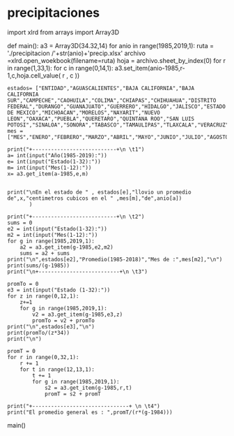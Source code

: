 # precipitaciones

import xlrd
from arrays import Array3D

def main():
    a3 = Array3D(34.32,14)
    for anio in range(1985,2019,1):
        ruta = './precipitacion /'+str(anio)+'precip.xlsx'
        archivo =xlrd.open_woekbook(filename=ruta)
        hoja = archivo.sheet_by_index(0)
        for r in range(1,33,1):
            for c in range(0,14,1):
                a3.set_item(anio-1985,r-1,c,hoja.cell_value( r , c ))
                
    estados= ["ENTIDAD","AGUASCALIENTES","BAJA CALIFORNIA","BAJA CALIFORNIA SUR","CAMPECHE","CAOHUILA","COLIMA","CHIAPAS","CHIHUAHUA","DISTRITO FEDERAL","DURANGO","GUANAJUATO","GUERRERO","HIDALGO","JALISCO","ESTADO DE MEXICO","MICHOACAN","MORELOS","NAYARIT","NUEVO LEON","OAXACA","PUEBLA","QUERETARO","QUINTANA ROO","SAN LUIS POTOSI","SINALOA","SONORA","TABASCO","TAMAULIPAS","TLAXCALA","VERACRUZ","YUCATAN","ZACATECAS","NACIONAL"]
    mes = ["MES","ENERO","FEBRERO","MARZO","ABRIL","MAYO","JUNIO","JULIO","AGOSTO","SEPTIEMPRE","OCTUBRE","NOVIEMBRE","DICIEMBRE"]

    print("+---------------------------+\n \t1")
    a= int(input("Año(1985-2019):"))
    e= int(input("Estado(1-32):"))
    m= int(input("Mes(1-12):"))
    x= a3.get_item(a-1985,e,m)


    print("\nEn el estado de " , estados[e],"llovio un promedio de",x,"centimetros cubicos en el " ,mes[m],"de",anio[a])
           )

    print("+---------------------------+\n \t2")
    sums = 0
    e2 = int(input("Estado(1-32):"))
    m2 = int(input("Mes(1-12):"))
    for g in range(1985,2019,1):
        a2 = a3.get_item(g-1985,e2,m2)
        sums = a2 + sums
    print("\n",estados[e2],"Promedio(1985-2018)","Mes de :",mes[m2],"\n")
    print(sums/(g-1985))
    print("\n+--------------------------+\n \t3")

    promTo = 0
    e3 = int(input("Estado (1-32):"))
    for z in range(0,12,1):
        z+=1
        for g in range(1985,2019,1):
            v2 = a3.get_item(g-1985,e3,z)
            promTo = v2 + promTo
    print("\n",estados[e3],"\n")
    print(promTo/(z*34))
    print("\n")

    promT = 0
    for r in range(0,32,1):
        r += 1
        for t in range(12,13,1):
            t += 1
            for g in range(1985,2019,1):
                s2 = a3.get_item(g-1985,r,t)
                promT = s2 + promT

    print("+-------------------------------+ \n \t4")
    print("El promedio general es : ",promT/(r*(g-1984)))
       

main()        
